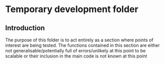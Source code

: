 # Temporary development folder

## Introduction

The purpose of this folder is to act entirely as a section where points of interest are being tested. The functions contained in this section are either not generalisable/potentially full of errors/unlikely at this point to be scalable or their inclusion in the main code is not known at this point
